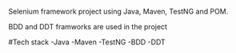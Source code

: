 Selenium framework project using Java, Maven, TestNG and POM.


BDD and DDT framworks are used in the project



#Tech stack
-Java
-Maven
-TestNG
-BDD
-DDT
